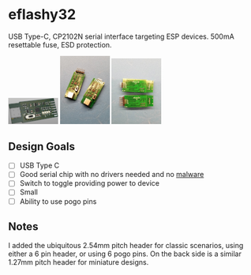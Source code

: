 # eflashy32
USB Type-C, CP2102N serial interface targeting ESP devices. 500mA resettable fuse, ESD protection.

<img src="docs/eflashy32-3.png"  width=20%/>
<img src="docs/eflashy32-1.png"  width=20%/>
<img src="docs/eflashy32-2.png"  width=20%/>



## Design Goals
- [ ] USB Type C
- [ ] Good serial chip with no drivers needed and no <a href="https://hackaday.com/2016/02/01/ftdi-drivers-break-fake-chips-again/">malware</a>
- [ ] Switch to toggle providing power to device
- [ ] Small
- [ ] Ability to use pogo pins

## Notes
I added the ubiquitous 2.54mm pitch header for classic scenarios, using either a 6 pin header, or using 6 pogo pins. On the back side is a similar 1.27mm pitch header for miniature designs.
